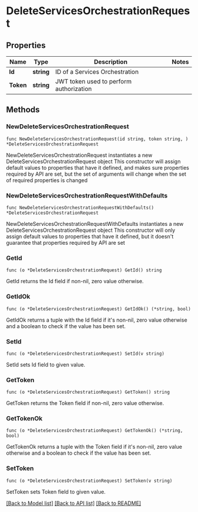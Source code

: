# DeleteServicesOrchestrationRequest

## Properties

Name | Type | Description | Notes
------------ | ------------- | ------------- | -------------
**Id** | **string** | ID of a Services Orchestration | 
**Token** | **string** | JWT token used to perform authorization | 

## Methods

### NewDeleteServicesOrchestrationRequest

`func NewDeleteServicesOrchestrationRequest(id string, token string, ) *DeleteServicesOrchestrationRequest`

NewDeleteServicesOrchestrationRequest instantiates a new DeleteServicesOrchestrationRequest object
This constructor will assign default values to properties that have it defined,
and makes sure properties required by API are set, but the set of arguments
will change when the set of required properties is changed

### NewDeleteServicesOrchestrationRequestWithDefaults

`func NewDeleteServicesOrchestrationRequestWithDefaults() *DeleteServicesOrchestrationRequest`

NewDeleteServicesOrchestrationRequestWithDefaults instantiates a new DeleteServicesOrchestrationRequest object
This constructor will only assign default values to properties that have it defined,
but it doesn't guarantee that properties required by API are set

### GetId

`func (o *DeleteServicesOrchestrationRequest) GetId() string`

GetId returns the Id field if non-nil, zero value otherwise.

### GetIdOk

`func (o *DeleteServicesOrchestrationRequest) GetIdOk() (*string, bool)`

GetIdOk returns a tuple with the Id field if it's non-nil, zero value otherwise
and a boolean to check if the value has been set.

### SetId

`func (o *DeleteServicesOrchestrationRequest) SetId(v string)`

SetId sets Id field to given value.


### GetToken

`func (o *DeleteServicesOrchestrationRequest) GetToken() string`

GetToken returns the Token field if non-nil, zero value otherwise.

### GetTokenOk

`func (o *DeleteServicesOrchestrationRequest) GetTokenOk() (*string, bool)`

GetTokenOk returns a tuple with the Token field if it's non-nil, zero value otherwise
and a boolean to check if the value has been set.

### SetToken

`func (o *DeleteServicesOrchestrationRequest) SetToken(v string)`

SetToken sets Token field to given value.



[[Back to Model list]](../README.md#documentation-for-models) [[Back to API list]](../README.md#documentation-for-api-endpoints) [[Back to README]](../README.md)


